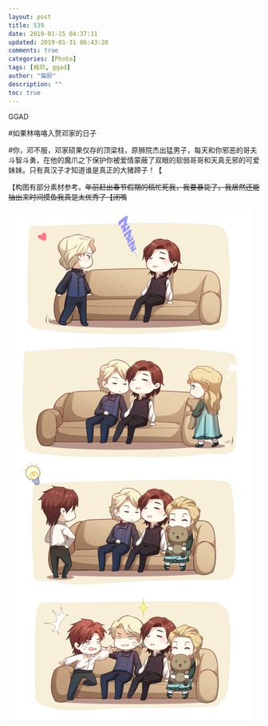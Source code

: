 ```yaml
---
layout: post
title: 539
date: 2019-01-15 04:37:11
updated: 2019-01-31 06:43:28
comments: true
categories: [Photo]
tags: [格邓, ggad]
author: "猫厨"
description: ""
toc: true
---
```


<p>GGAD</p> 
<p>#如果林咯咯入赘邓家的日子</p> 
<p>#你，邓不服，邓家硕果仅存的顶梁柱，原狮院杰出猛男子，每天和你邪恶的哥夫斗智斗勇，在他的魔爪之下保护你被爱情蒙蔽了双眼的软弱哥哥和天真无邪的可爱妹妹。只有真汉子才知道谁是真正的大猪蹄子！【</p> 
<p>【构图有部分素材参考。<span style="text-decoration:line-through;"  >年前赶出春节假期的稿忙死我，我要暴毙了，我居然还能抽出来时间摸鱼我真是太优秀了【闭嘴</span></p>

![](https://raw.githubusercontent.com/alicewish/meowchain247/master/img_cVZNdzJtQk9JV2RWSzJ2cGk3Zlpzdk54WXZyYWh3WjNycW5jU2FXSVBFeEFlR3dseFIxVVlRPT0.jpg)